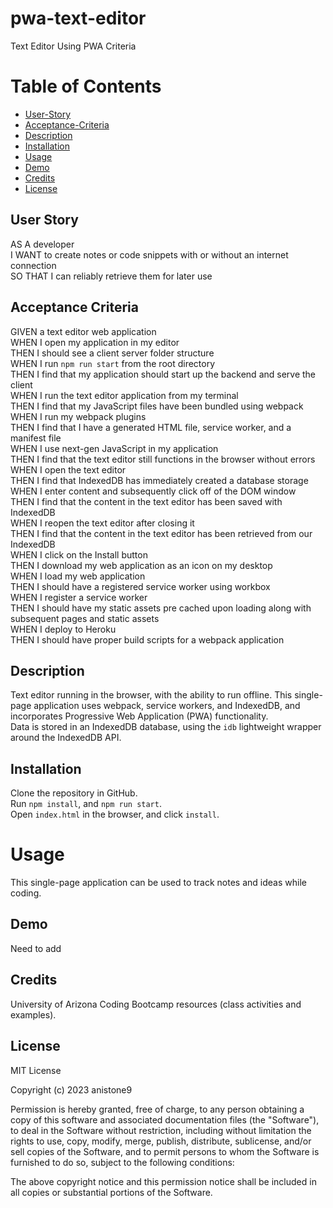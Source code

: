 # pwa-text-editor
Text Editor Using PWA Criteria    

# Table of Contents   
- [User-Story](#user-story)
- [Acceptance-Criteria](#acceptance-criteria)
- [Description](#description)   
- [Installation](#installation)
- [Usage](#usage)
- [Demo](#demo)
- [Credits](#credits)  
- [License](#license) 

## User Story  
AS A developer    
I WANT to create notes or code snippets with or without an internet connection     
SO THAT I can reliably retrieve them for later use      
  
## Acceptance Criteria    
GIVEN a text editor web application    
WHEN I open my application in my editor    
THEN I should see a client server folder structure    
WHEN I run `npm run start` from the root directory   
THEN I find that my application should start up the backend and serve the client    
WHEN I run the text editor application from my terminal   
THEN I find that my JavaScript files have been bundled using webpack   
WHEN I run my webpack plugins   
THEN I find that I have a generated HTML file, service worker, and a manifest file   
WHEN I use next-gen JavaScript in my application   
THEN I find that the text editor still functions in the browser without errors   
WHEN I open the text editor   
THEN I find that IndexedDB has immediately created a database storage   
WHEN I enter content and subsequently click off of the DOM window   
THEN I find that the content in the text editor has been saved with IndexedDB   
WHEN I reopen the text editor after closing it   
THEN I find that the content in the text editor has been retrieved from our IndexedDB   
WHEN I click on the Install button   
THEN I download my web application as an icon on my desktop   
WHEN I load my web application   
THEN I should have a registered service worker using workbox   
WHEN I register a service worker   
THEN I should have my static assets pre cached upon loading along with subsequent pages and static assets     
WHEN I deploy to Heroku    
THEN I should have proper build scripts for a webpack application    

## Description     
Text editor running in the browser, with the ability to run offline. This single-page application uses webpack, service workers, and IndexedDB, and incorporates Progressive Web Application (PWA) functionality.      
Data is stored in an IndexedDB database, using the `idb` lightweight wrapper around the IndexedDB API.            

## Installation   
Clone the repository in GitHub.   
Run `npm install`, and `npm run start`.    
Open `index.html` in the browser, and click `install`.                   

# Usage    
This single-page application can be used to track notes and ideas while coding.               

## Demo   
Need to add

## Credits   
University of Arizona Coding Bootcamp resources (class activities and examples).    

## License  

MIT License

Copyright (c) 2023 anistone9

Permission is hereby granted, free of charge, to any person obtaining a copy
of this software and associated documentation files (the "Software"), to deal
in the Software without restriction, including without limitation the rights
to use, copy, modify, merge, publish, distribute, sublicense, and/or sell
copies of the Software, and to permit persons to whom the Software is
furnished to do so, subject to the following conditions:

The above copyright notice and this permission notice shall be included in all
copies or substantial portions of the Software.   
